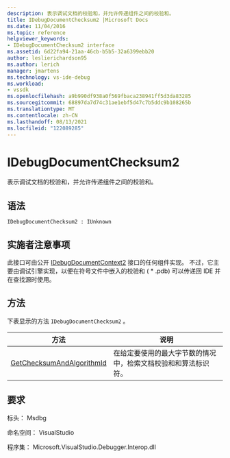 ```yaml
---
description: 表示调试文档的校验和，并允许传递组件之间的校验和。
title: IDebugDocumentChecksum2 |Microsoft Docs
ms.date: 11/04/2016
ms.topic: reference
helpviewer_keywords:
- IDebugDocumentChecksum2 interface
ms.assetid: 6d22fa94-21aa-46cb-b5b5-32a6399ebb20
author: leslierichardson95
ms.author: lerich
manager: jmartens
ms.technology: vs-ide-debug
ms.workload:
- vssdk
ms.openlocfilehash: a9b990df938a0f569fbaca238941ff5d3da83285
ms.sourcegitcommit: 68897da7d74c31ae1ebf5d47c7b5ddc9b108265b
ms.translationtype: MT
ms.contentlocale: zh-CN
ms.lasthandoff: 08/13/2021
ms.locfileid: "122089285"
---
```

# <a name="idebugdocumentchecksum2"></a>IDebugDocumentChecksum2
表示调试文档的校验和，并允许传递组件之间的校验和。

## <a name="syntax"></a>语法

```
IDebugDocumentChecksum2 : IUnknown
```

## <a name="notes-for-implementers"></a>实施者注意事项
 此接口可由公开 [IDebugDocumentContext2](../../../extensibility/debugger/reference/idebugdocumentcontext2.md) 接口的任何组件实现。 不过，它主要由调试引擎实现，以便在符号文件中嵌入的校验和 ( * .pdb) 可以传递回 IDE 并在查找源时使用。

## <a name="methods"></a>方法
 下表显示的方法 `IDebugDocumentChecksum2` 。

|方法|说明|
|------------|-----------------|
|[GetChecksumAndAlgorithmId](../../../extensibility/debugger/reference/idebugdocumentchecksum2-getchecksumandalgorithmid.md)|在给定要使用的最大字节数的情况中，检索文档校验和和算法标识符。|

## <a name="requirements"></a>要求
 标头： Msdbg

 命名空间： VisualStudio

 程序集： Microsoft.VisualStudio.Debugger.Interop.dll
